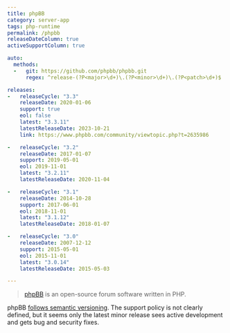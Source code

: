 ```yaml
---
title: phpBB
category: server-app
tags: php-runtime
permalink: /phpbb
releaseDateColumn: true
activeSupportColumn: true

auto:
  methods:
  -   git: https://github.com/phpbb/phpbb.git
      regex: ^release-(?P<major>\d+)\.(?P<minor>\d+)\.(?P<patch>\d+)$

releases:
-   releaseCycle: "3.3"
    releaseDate: 2020-01-06
    support: true
    eol: false
    latest: "3.3.11"
    latestReleaseDate: 2023-10-21
    link: https://www.phpbb.com/community/viewtopic.php?t=2635986

-   releaseCycle: "3.2"
    releaseDate: 2017-01-07
    support: 2019-05-01
    eol: 2019-11-01
    latest: "3.2.11"
    latestReleaseDate: 2020-11-04

-   releaseCycle: "3.1"
    releaseDate: 2014-10-28
    support: 2017-06-01
    eol: 2018-11-01
    latest: "3.1.12"
    latestReleaseDate: 2018-01-07

-   releaseCycle: "3.0"
    releaseDate: 2007-12-12
    support: 2015-05-01
    eol: 2015-11-01
    latest: "3.0.14"
    latestReleaseDate: 2015-05-03

---
```


> [phpBB](https://www.phpbb.com/) is an open-source forum software written in PHP.

phpBB [follows semantic versioning](https://area51.phpbb.com/docs/dev/master/development/processes.html#target-versions).
The support policy is not clearly defined, but it seems only the latest minor release sees active
development and gets bug and security fixes.
